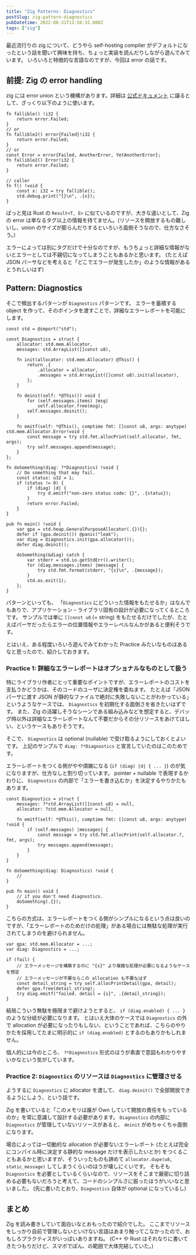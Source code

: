 ```yaml
---
title: "Zig Patterns: Diagnostics"
postSlug: zig-pattern-diagnostics
pubDatetime: 2022-08-31T12:56:32.000Z
tags: ["zig"]
---
```


最近流行りの zig について、どうやら self-hosting compiler がデフォルトになったという話を聞いて興味を持ち、ちょっと実装を読んだりしながら遊んでみています。
いろいろと特徴的な言語なのですが、今回は error の話です。

## 前提: Zig の error handling

zig には error union という機構があります。詳細は [公式ドキュメント](https://ziglang.org/documentation/master/#Errors) に譲るとして、ざっくり以下のように使います。

```zig
fn fallible() !i32 {
    return error.Failed;
}
// or
fn fallible2() error{Failed}!i32 {
    return error.Failed;
}
// or
const Error = error{Failed, AnotherError, YetAnotherError};
fn fallible2() Error!i32 {
    return error.Failed;
}

// caller
fn f() !void {
    const x: i32 = try fallible();
    std.debug.print("{}\n", .{x});
}
```

ぱっと見は Rust の `Result<T, E>` に似ているのですが、大きな違いとして、Zig の error は単なるタグ以上の情報を持てません。(リソースを開放するもの難しいし、union のサイズが膨らんだりするといろいろ面倒そうなので、仕方なさそう。)

エラーによっては別にタグだけで十分なのですが、もうちょっと詳細な情報がないとエラーとしては不親切になってしまうこともあるかと思います。
(たとえば JSON パーサなどを考えると「どこでエラーが発生したか」のような情報があるとうれしいはず)

## Pattern: Diagnostics

そこで頻出するパターンが `Diagnostics` パターンです。
エラーを蓄積する object を作って、そのポインタを渡すことで、詳細なエラーレポートを可能にします。

```zig
const std = @import("std");

const Diagnostics = struct {
    allocator: std.mem.Allocator,
    messages: std.ArrayList([]const u8),

    fn init(allocator: std.mem.Allocator) @This() {
        return .{
            .allocator = allocator,
            .messages = std.ArrayList([]const u8).init(allocator),
        };
    }

    fn deinit(self: *@This()) void {
        for (self.messages.items) |msg|
            self.allocator.free(msg);
        self.messages.deinit();
    }

    fn emitf(self: *@This(), comptime fmt: []const u8, args: anytype) std.mem.Allocator.Error!void {
        const message = try std.fmt.allocPrint(self.allocator, fmt, args);
        try self.messages.append(message);
    }
};

fn doSomething(diag: ?*Diagnostics) !void {
    // Do something that may fail.
    const status: u32 = 1;
    if (status != 0) {
        if (diag) |d| {
            try d.emitf("non-zero status code: {}", .{status});
        }
        return error.Failed;
    }
}

pub fn main() !void {
    var gpa = std.heap.GeneralPurposeAllocator(.{}){};
    defer if (gpa.deinit()) @panic("leak");
    var diag = Diagnostics.init(gpa.allocator());
    defer diag.deinit();

    doSomething(&diag) catch {
        var stderr = std.io.getStdErr().writer();
        for (diag.messages.items) |message| {
            try std.fmt.format(stderr, "{s}\n", .{message});
        }
        std.os.exit(1);
    };
}
```

パターンといっても、 「`Diagnostics` にどういった情報をもたせるか」はなんでもありで、アプリケーション・ライブラリ固有の設計が必要になってくるところです。
サンプルでは単に `[]const u8` (= string) をもたせるだけでしたが、たとえばパーサだったらエラーの位置情報やエラーレベルなんかがあると便利そうです。

とはいえ、ある程度いろいろ遊んでみてわかった Practice みたいなものはあるなと思ったので、紹介しておきます。

### Practice 1: 詳細なエラーレポートはオプショナルなものとして扱う

特にライブラリ作者にとって重要なポイントですが、エラーレポートのコストを支払うかどうかは、そのコードのユーザに決定権を委ねます。
たとえば「JSON パーサに渡す JSON が静的なファイルで絶対に失敗しないことがわかっている」というようなケースでは、 `Diagnostics` を初期化する面倒さを省きたいはずです。
また、Zig の活躍しそうなシーンである組み込みなどを想定すると、デバッグ時以外は詳細なエラーレポートなんて不要だからその分リソースをあけてほしい、というケースもありそうです。

そこで、 `Diagnostics` は optional (nullable) で受け取るようにしておくとよいです。
上記のサンプルで `diag: ?*Diagnostics` と宣言していたのはこのためです。

エラーレポートをつくる側がやや煩雑になる (`if (diag) |d| { ... }`) のが気になりますが、仕方なしと割り切っています。
pointer + nullable で表現するかわりに、 `Diagnostics` の内部で「エラーを書き込むか」を決定するやりかたもあります。

```zig
const Diagnostics = struct {
    messages: ?*std.ArrayList([]const u8) = null,
    allocator: ?std.mem.Allocator = null,

    fn emitf(self: *@This(), comptime fmt: []const u8, args: anytype) !void {
        if (self.messages) |messages| {
            const message = try std.fmt.allocPrint(self.allocator.?, fmt, args);
            try messages.append(message);
        }
    }
}

fn doSomething(diag: Diagnostics) !void {
    //
}

pub fn main() void {
    // if you don't need diagnostics.
    doSomething(.{});
}
```

こちらの方式は、エラーレポートをつくる側がシンプルになるという点は良いのですが、「エラーレポートのためだけの処理」がある場合には無駄な処理が実行されてしまうのを避けられません。

```zig
var gpa: std.mem.Allocator = ...;
var diag: Diagnostics = ...;

if (fail) {
    // エラーメッセージを構築するのに "{s}" より複雑な処理が必要になるようなケースを想定
    // エラーメッセージが不要ならこの allocation も不要なはず
    const detail_string = try self.allocPrintDetail(gpa, detail);
    defer gpa.free(detail_string);
    try diag.emitf("failed. detail = {s}", .{detail_string});
}
```

結局こういう無駄を極限まで避けようとすると、 `if (diag.enabled) { ... }` のような分岐が必要になります。
とはいえ大体のケースでは `Diagnostics` の外で allocation が必要になったりもしない、ということであれば、こちらのやりかたを採用してたまに明示的に `if (diag.enabled)` とするのもありかもしれません。

個人的には今のところ、 `?*Diagnostics` 形式のほうが素直で意図もわかりやすいかなという気がしています。

### Practice 2: `Diagnostics` のリソースは `Diagnostics` に管理させる

ようするに `Diagnostics` に allocator を渡して、 `diag.deinit()` で全部開放できるようにしよう、という話です。

Zig を書いていると「このメモリは誰が Own していて開放の責任をもっているのか」を常に意識して設計する必要があります。
`Diagnostics` の内部に `Diagnostics` が管理していないリソースがあると、 `deinit` がめちゃくちゃ面倒になります。

場合によっては一切動的な allocation が必要ないエラーレポート (たとえば完全にコンパイル時に決定する静的な message だけを表示したいとか) をつくることもあるかと思いますが、そういったものも諦めて `allocator.dupe(u8, static_message)` してしまうくらいのほうが壊しにくいです。
そもそも `Diagnostics` を必要としているくらいなので、リソースをそこまで厳密に切り詰める必要もないだろうと考えて、コードのシンプルさに振ったほうがいいなと思いました。
(先に書いたとおり、`Diagnostics` 自体が optional になっているし)

## まとめ

Zig を読み書きしていて面白いなとおもったので紹介でした。
ここまでリソースをしっかり自前で管理しないといけない言語はあまり触ってこなかったので、おもしろプラクティスがいっぱいありますね。 (C++ や Rust はそれなりに書いてきたつもりだけど、スマポでぽん、の範囲で大体完結していた。)
